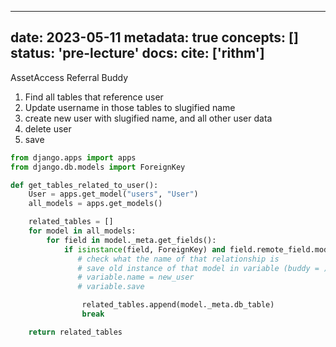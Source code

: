 
---
date: 2023-05-11
metadata: true
concepts: []
status: 'pre-lecture'
docs: 
cite: ['rithm']
---

AssetAccess
Referral
Buddy

1. Find all tables that reference user
2. Update username in those tables to slugified name
3. create new user with slugified name, and all other user data
4. delete user
5. save


```python
from django.apps import apps
from django.db.models import ForeignKey

def get_tables_related_to_user():
    User = apps.get_model("users", "User")
    all_models = apps.get_models()

    related_tables = []
    for model in all_models:
        for field in model._meta.get_fields():
            if isinstance(field, ForeignKey) and field.remote_field.model == User:
               # check what the name of that relationship is
		       # save old instance of that model in variable (buddy = )
		       # variable.name = new_user
               # variable.save

                related_tables.append(model._meta.db_table)
                break

    return related_tables

```